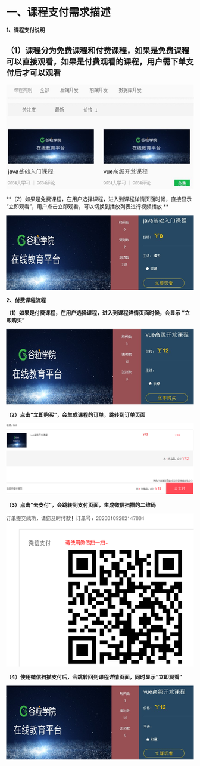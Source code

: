 # 一、课程支付需求描述

**1、课程支付说明**

## （1）课程分为免费课程和付费课程，如果是免费课程可以直接观看，如果是付费观看的课程，用户需下单支付后才可以观看

![img](./assets/996cd9e3-bf24-4330-a97d-65b59cc4d3e1.jpg)

**（2）如果是免费课程，在用户选择课程，进入到课程详情页面时候，直接显示 “立即观看”，用户点击立即观看，可以切换到播放列表进行视频播放
**

![img](./assets/2d6920b3-c3ce-438d-bf4e-f5c1d0f8f11f.jpg)

**2、付费课程流程**

**（1）如果是付费课程，在用户选择课程，进入到课程详情页面时候，会显示 “立即购买”**

![img](./assets/ab63bb2f-6bc6-4a66-ba3a-794a57859194.jpg)

**（2）点击“立即购买”，会生成课程的订单，跳转到订单页面**

![img](./assets/88b9e402-cb6e-433c-b10f-76ecb8f21058.png)

**（3）点击“去支付”，会跳转到支付页面，生成微信扫描的二维码**

![img](./assets/41dee9d6-cfff-4f1d-95e7-b37ca80b8daf.png)

**（4）使用微信扫描支付后，会跳转回到课程详情页面，同时显示“立即观看”**

![img](./assets/c432bc1e-640b-4d3e-a81a-d3fdf35932c3.jpg)
